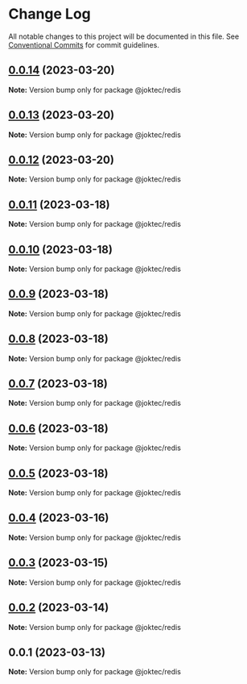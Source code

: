 # Change Log

All notable changes to this project will be documented in this file.
See [Conventional Commits](https://conventionalcommits.org) for commit guidelines.

## [0.0.14](https://github.com/joktec/joktec-monorepo/compare/@joktec/redis@0.0.13...@joktec/redis@0.0.14) (2023-03-20)

**Note:** Version bump only for package @joktec/redis





## [0.0.13](https://github.com/joktec/joktec-monorepo/compare/@joktec/redis@0.0.12...@joktec/redis@0.0.13) (2023-03-20)

**Note:** Version bump only for package @joktec/redis





## [0.0.12](https://github.com/joktec/joktec-monorepo/compare/@joktec/redis@0.0.11...@joktec/redis@0.0.12) (2023-03-20)

**Note:** Version bump only for package @joktec/redis





## [0.0.11](https://github.com/joktec/joktec-monorepo/compare/@joktec/redis@0.0.10...@joktec/redis@0.0.11) (2023-03-18)

**Note:** Version bump only for package @joktec/redis





## [0.0.10](https://github.com/joktec/joktec-monorepo/compare/@joktec/redis@0.0.9...@joktec/redis@0.0.10) (2023-03-18)

**Note:** Version bump only for package @joktec/redis





## [0.0.9](https://github.com/joktec/joktec-monorepo/compare/@joktec/redis@0.0.8...@joktec/redis@0.0.9) (2023-03-18)

**Note:** Version bump only for package @joktec/redis





## [0.0.8](https://github.com/joktec/joktec-monorepo/compare/@joktec/redis@0.0.7...@joktec/redis@0.0.8) (2023-03-18)

**Note:** Version bump only for package @joktec/redis





## [0.0.7](https://github.com/joktec/joktec-monorepo/compare/@joktec/redis@0.0.6...@joktec/redis@0.0.7) (2023-03-18)

**Note:** Version bump only for package @joktec/redis





## [0.0.6](https://github.com/joktec/joktec-monorepo/compare/@joktec/redis@0.0.5...@joktec/redis@0.0.6) (2023-03-18)

**Note:** Version bump only for package @joktec/redis





## [0.0.5](https://github.com/joktec/joktec-monorepo/compare/@joktec/redis@0.0.4...@joktec/redis@0.0.5) (2023-03-18)

**Note:** Version bump only for package @joktec/redis





## [0.0.4](https://github.com/joktec/joktec-monorepo/compare/@joktec/redis@0.0.3...@joktec/redis@0.0.4) (2023-03-16)

**Note:** Version bump only for package @joktec/redis





## [0.0.3](https://github.com/joktec/joktec-monorepo/compare/@joktec/redis@0.0.2...@joktec/redis@0.0.3) (2023-03-15)

**Note:** Version bump only for package @joktec/redis





## [0.0.2](https://github.com/joktec/joktec-monorepo/compare/@joktec/redis@0.0.1...@joktec/redis@0.0.2) (2023-03-14)

**Note:** Version bump only for package @joktec/redis





## 0.0.1 (2023-03-13)

**Note:** Version bump only for package @joktec/redis
